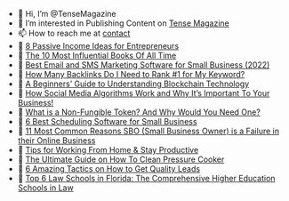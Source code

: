 - 👋 Hi, I’m @TenseMagazine
- 👀 I’m interested in Publishing Content on [Tense Magazine](https://tensemagazine.com/)
- 📫 How to reach me at [contact](https://tensemagazine.com/about-tense-magazine/)
- 🔗 [8 Passive Income Ideas for Entrepreneurs](https://tensemagazine.com/passive-income-ideas-for-entrepreneurs/)
- 🔗 [The 10 Most Influential Books Of All Time](https://tensemagazine.com/most-influential-books-of-all-time/)
- 🔗 [Best Email and SMS Marketing Software for Small Business (2022)](https://tensemagazine.com/best-email-and-sms-marketing-software/)
- 🔗 [How Many Backlinks Do I Need to Rank #1 for My Keyword?](https://tensemagazine.com/how-many-backlinks-need-to-rank/)
- 🔗 [A Beginners’ Guide to Understanding Blockchain Technology](https://tensemagazine.com/introduction-to-blockchain/)
- 🔗 [How Social Media Algorithms Work and Why It’s Important To Your Business!](https://tensemagazine.com/how-social-media-algorithms-work/)
- 🔗 [What is a Non-Fungible Token? And Why Would You Need One?](https://tensemagazine.com/what-is-non-fungible-token/)
- 🔗 [6 Best Scheduling Software for Small Business](https://tensemagazine.com/best-scheduling-software/)
- 🔗 [11 Most Common Reasons SBO (Small Business Owner) is a Failure in their Online Business](https://tensemagazine.com/why-small-businesses-fail/)
- 🔗 [Tips for Working From Home & Stay Productive](https://tensemagazine.com/benefits-of-working-from-home/)
- 🔗 [The Ultimate Guide on How To Clean Pressure Cooker](https://tensemagazine.com/how-to-clean-pressure-cooker/)
- 🔗 [6 Amazing Tactics on How to Get Quality Leads](https://tensemagazine.com/how-to-get-leads/)
- 🔗 [Top 6 Law Schools in Florida: The Comprehensive Higher Education Schools in Law](https://tensemagazine.com/best-law-schools-in-florida/)

